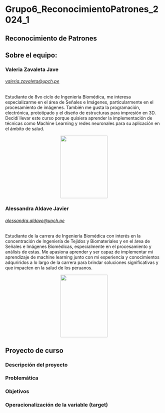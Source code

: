 # Grupo6_ReconocimientoPatrones_2024_1

## Reconocimiento de Patrones

## Sobre el equipo:
### Valeria Zavaleta Jave
###### valeria.zavaleta@upch.pe
Estudiante de 8vo ciclo de Ingeniería Biomédica, me interesa especializarme en el área de Señales e Imágenes, particularmente en el procesamiento de imágenes. También me gusta la programación, electrónica, prototipado y el diseño de estructuras para impresión en 3D. Decidí llevar este curso porque quisiera aprender la implementación de técnicas como Machine Learning y redes neuronales para su aplicación en el ámbito de salud.

<p align="center"> 
<img src="https://i.postimg.cc/90t9n5z1/val.jpg"  width="150" height="200" align="center">
</p>


### Alessandra Aldave Javier
###### alessandra.aldave@upch.pe
Estudiante de la carrera de Ingeniería Biomédica con interés en la concentración de Ingeniería de Tejidos y Biomateriales y en el área de Señales e Imágenes Biomédicas, especialmente en el procesamiento y análisis de estas. Me apasiona aprender y ser capaz de implementar mi aprendizaje de machine learning junto con mi experiencia y conocimientos adquriridos a lo largo de la carrera para brindar soluciones significativas y que impacten en la salud de los peruanos.

<p align="center"> 
<img src="https://i.postimg.cc/cH2tzQD6/perfil.jpg"  width="150" height="200" align="center">
</p>

## Proyecto de curso
### Descripción del proyecto
### Problemática
### Objetivos
### Operacionalización de la variable (target)
